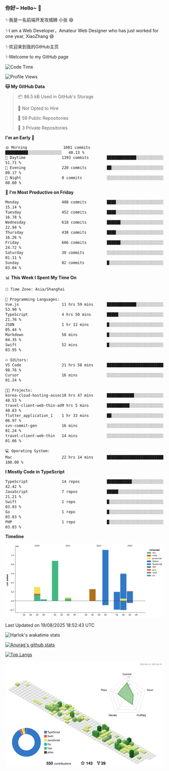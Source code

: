 ### 你好~ Hello~ 👋

✨我是一名前端开发攻城狮 小张 😄

✨I am a Web Developer，Amateur Web Designer who has just worked for one year, XiaoZhang 😄

✨欢迎来到我的GitHub主页

✨Welcome to my GitHub page
<!--
**7148505/7148505** is a ✨ _special_ ✨ repository because its `README.md` (this file) appears on your GitHub profile.

Here are some ideas to get you started:

- 🔭 I’m currently working on ...
- 🌱 I’m currently learning ...
- 👯 I’m looking to collaborate on ...
- 🤔 I’m looking for help with ...
- 💬 Ask me about ...
- 📫 How to reach me: ...
- 😄 Pronouns: ...
- ⚡ Fun fact: ...
-->

<!--START_SECTION:waka-->
![Code Time](http://img.shields.io/badge/Code%20Time-2%2C876%20hrs%2011%20mins-blue)

![Profile Views](http://img.shields.io/badge/Profile%20Views-18-blue)

**🐱 My GitHub Data** 

> 📦 86.5 kB Used in GitHub's Storage 
 > 
> 🚫 Not Opted to Hire
 > 
> 📜 59 Public Repositories 
 > 
> 🔑 3 Private Repositories 
 > 
**I'm an Early 🐤** 

```text
🌞 Morning                1081 commits        ██████████░░░░░░░░░░░░░░░   40.13 % 
🌆 Daytime                1393 commits        █████████████░░░░░░░░░░░░   51.71 % 
🌃 Evening                220 commits         ██░░░░░░░░░░░░░░░░░░░░░░░   08.17 % 
🌙 Night                  0 commits           ░░░░░░░░░░░░░░░░░░░░░░░░░   00.00 % 
```
📅 **I'm Most Productive on Friday** 

```text
Monday                   408 commits         ████░░░░░░░░░░░░░░░░░░░░░   15.14 % 
Tuesday                  452 commits         ████░░░░░░░░░░░░░░░░░░░░░   16.78 % 
Wednesday                618 commits         ██████░░░░░░░░░░░░░░░░░░░   22.94 % 
Thursday                 438 commits         ████░░░░░░░░░░░░░░░░░░░░░   16.26 % 
Friday                   666 commits         ██████░░░░░░░░░░░░░░░░░░░   24.72 % 
Saturday                 30 commits          ░░░░░░░░░░░░░░░░░░░░░░░░░   01.11 % 
Sunday                   82 commits          █░░░░░░░░░░░░░░░░░░░░░░░░   03.04 % 
```


📊 **This Week I Spent My Time On** 

```text
🕑︎ Time Zone: Asia/Shanghai

💬 Programming Languages: 
Vue.js                   11 hrs 59 mins      █████████████░░░░░░░░░░░░   53.90 % 
TypeScript               4 hrs 50 mins       █████░░░░░░░░░░░░░░░░░░░░   21.76 % 
JSON                     1 hr 12 mins        █░░░░░░░░░░░░░░░░░░░░░░░░   05.44 % 
Markdown                 58 mins             █░░░░░░░░░░░░░░░░░░░░░░░░   04.35 % 
Swift                    52 mins             █░░░░░░░░░░░░░░░░░░░░░░░░   03.95 % 

🔥 Editors: 
VS Code                  21 hrs 58 mins      █████████████████████████   98.76 % 
Cursor                   16 mins             ░░░░░░░░░░░░░░░░░░░░░░░░░   01.24 % 

🐱‍💻 Projects: 
korea-cloud-hosting-assoc10 hrs 47 mins      ████████████░░░░░░░░░░░░░   48.53 % 
travel-client-web-thin-ad9 hrs 5 mins        ██████████░░░░░░░░░░░░░░░   40.83 % 
flutter_application_1    1 hr 33 mins        ██░░░░░░░░░░░░░░░░░░░░░░░   06.97 % 
svn-commit-gen           16 mins             ░░░░░░░░░░░░░░░░░░░░░░░░░   01.24 % 
travel-client-web-thin   14 mins             ░░░░░░░░░░░░░░░░░░░░░░░░░   01.06 % 

💻 Operating System: 
Mac                      22 hrs 14 mins      █████████████████████████   100.00 % 
```

**I Mostly Code in TypeScript** 

```text
TypeScript               14 repos            ███████████░░░░░░░░░░░░░░   42.42 % 
JavaScript               7 repos             █████░░░░░░░░░░░░░░░░░░░░   21.21 % 
Swift                    1 repo              █░░░░░░░░░░░░░░░░░░░░░░░░   03.03 % 
Go                       1 repo              █░░░░░░░░░░░░░░░░░░░░░░░░   03.03 % 
PHP                      1 repo              █░░░░░░░░░░░░░░░░░░░░░░░░   03.03 % 
```



**Timeline**

![Lines of Code chart](https://raw.githubusercontent.com/littleCareless/littleCareless/master/assets/bar_graph.png)


 Last Updated on 19/08/2025 18:52:43 UTC
<!--END_SECTION:waka-->
![Harlok's wakatime stats](https://github-readme-stats.vercel.app/api/wakatime?username=littleCareless)

[![Anurag's github stats](https://github-readme-stats.vercel.app/api?username=littleCareless)](https://github.com/anuraghazra/github-readme-stats)

[![Top Langs](https://github-readme-stats.vercel.app/api/top-langs/?username=littleCareless&layout=compact)](https://github.com/anuraghazra/github-readme-stats)

![](./profile-3d-contrib/profile-green-animate.svg)
